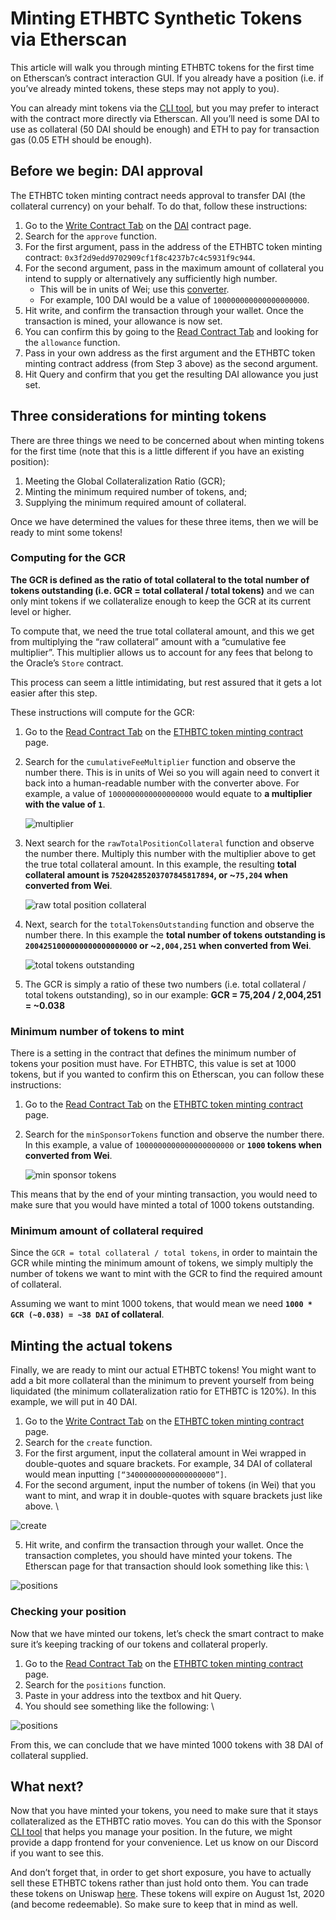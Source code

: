 # Minting ETHBTC Synthetic Tokens via Etherscan

This article will walk you through minting ETHBTC tokens for the first time on Etherscan’s contract interaction GUI. If you already have a position (i.e. if you’ve already minted tokens, these steps may not apply to you).

You can already mint tokens via the [CLI tool](./using_the_uma_sponsor_cli_tool.md), but you may prefer to interact with the contract more directly via Etherscan. All you’ll need is some DAI to use as collateral (50 DAI should be enough) and ETH to pay for transaction gas (0.05 ETH should be enough).

## Before we begin: DAI approval

The ETHBTC token minting contract needs approval to transfer DAI (the collateral currency) on your behalf. To do that, follow these instructions:

1. Go to the [Write Contract Tab](https://etherscan.io/address/0x6b175474e89094c44da98b954eedeac495271d0f#writeContract) on the [DAI](https://etherscan.io/token/0x6b175474e89094c44da98b954eedeac495271d0f) contract page.
2. Search for the `approve` function.
3. For the first argument, pass in the address of the ETHBTC token minting contract: `0x3f2d9edd9702909cf1f8c4237b7c4c5931f9c944`.
4. For the second argument, pass in the maximum amount of collateral you intend to supply or alternatively any sufficiently high number.
   - This will be in units of Wei; use this [converter](http://eth-converter.com/).
   - For example, 100 DAI would be a value of `100000000000000000000`.
5. Hit write, and confirm the transaction through your wallet. Once the transaction is mined, your allowance is now set.
6. You can confirm this by going to the [Read Contract Tab](https://etherscan.io/address/0x6b175474e89094c44da98b954eedeac495271d0f#readContract) and looking for the `allowance` function.
7. Pass in your own address as the first argument and the ETHBTC token minting contract address (from Step 3 above) as the second argument.
8. Hit Query and confirm that you get the resulting DAI allowance you just set.

## Three considerations for minting tokens

There are three things we need to be concerned about when minting tokens for the first time (note that this is a little different if you have an existing position):

1. Meeting the Global Collateralization Ratio (GCR);
2. Minting the minimum required number of tokens, and;
3. Supplying the minimum required amount of collateral.

Once we have determined the values for these three items, then we will be ready to mint some tokens!

### Computing for the GCR

**The GCR is defined as the ratio of total collateral to the total number of tokens outstanding (i.e. GCR = total collateral / total tokens)** and we can only mint tokens if we collateralize enough to keep the GCR at its current level or higher.

To compute that, we need the true total collateral amount, and this we get from multiplying the “raw collateral” amount with a “cumulative fee multiplier”. This multiplier allows us to account for any fees that belong to the Oracle’s `Store` contract.

This process can seem a little intimidating, but rest assured that it gets a lot easier after this step.

These instructions will compute for the GCR:

1. Go to the [Read Contract Tab](https://etherscan.io/address/0x3f2d9edd9702909cf1f8c4237b7c4c5931f9c944#readContract) on the [ETHBTC token minting contract](https://etherscan.io/address/0x3f2d9edd9702909cf1f8c4237b7c4c5931f9c944) page.
2. Search for the `cumulativeFeeMultiplier` function and observe the number there. This is in units of Wei so you will again need to convert it back into a human-readable number with the converter above. For example, a value of `1000000000000000000` would equate to **a multiplier with the value of `1`**.

   ![multiplier](mint_multiplier.png)

3. Next search for the `rawTotalPositionCollateral` function and observe the number there. Multiply this number with the multiplier above to get the true total collateral amount. In this example, the resulting **total collateral amount is `75204285203707845817894`, or ~`75,204` when converted from Wei**.

   ![raw total position collateral](mint_raw_collateral.png)

4. Next, search for the `totalTokensOutstanding` function and observe the number there. In this example the **total number of tokens outstanding is `2004251000000000000000000` or ~`2,004,251` when converted from Wei**.

   ![total tokens outstanding](mint_tokens_outstanding.png)

5. The GCR is simply a ratio of these two numbers (i.e. total collateral / total tokens outstanding), so in our example: **GCR = 75,204 / 2,004,251 = ~0.038**

### Minimum number of tokens to mint

There is a setting in the contract that defines the minimum number of tokens your position must have. For ETHBTC, this value is set at 1000 tokens, but if you wanted to confirm this on Etherscan, you can follow these instructions:

1. Go to the [Read Contract Tab](https://etherscan.io/address/0x3f2d9edd9702909cf1f8c4237b7c4c5931f9c944#readContract) on the [ETHBTC token minting contract](https://etherscan.io/address/0x3f2d9edd9702909cf1f8c4237b7c4c5931f9c944) page.
2. Search for the `minSponsorTokens` function and observe the number there. In this example, a value of `1000000000000000000000` or **`1000` tokens when converted from Wei**.

   ![min sponsor tokens](mint_min_sponsor_tokens.png)

This means that by the end of your minting transaction, you would need to make sure that you would have minted a total of 1000 tokens outstanding.

### Minimum amount of collateral required

Since the `GCR = total collateral / total tokens`, in order to maintain the GCR while minting the minimum amount of tokens, we simply multiply the number of tokens we want to mint with the GCR to find the required amount of collateral.

Assuming we want to mint 1000 tokens, that would mean we need **`1000 * GCR (~0.038) = ~38 DAI` of collateral**.

## Minting the actual tokens

Finally, we are ready to mint our actual ETHBTC tokens! You might want to add a bit more collateral than the minimum to prevent yourself from being liquidated (the minimum collateralization ratio for ETHBTC is 120%). In this example, we will put in 40 DAI.

1. Go to the [Write Contract Tab](https://etherscan.io/address/0x3f2d9edd9702909cf1f8c4237b7c4c5931f9c944#writeContract) on the [ETHBTC token minting contract](https://etherscan.io/address/0x3f2d9edd9702909cf1f8c4237b7c4c5931f9c944) page.
2. Search for the `create` function.
3. For the first argument, input the collateral amount in Wei wrapped in double-quotes and square brackets. For example, 34 DAI of collateral would mean inputting `[“34000000000000000000”]`.
4. For the second argument, input the number of tokens (in Wei) that you want to mint, and wrap it in double-quotes with square brackets just like above. \

![create](mint_create.png)

5. Hit write, and confirm the transaction through your wallet. Once the transaction completes, you should have minted your tokens. The Etherscan page for that transaction should look something like this: \

![positions](mint_positions.png)

### Checking your position

Now that we have minted our tokens, let’s check the smart contract to make sure it’s keeping tracking of our tokens and collateral properly.

1. Go to the [Read Contract Tab](https://etherscan.io/address/0x3f2d9edd9702909cf1f8c4237b7c4c5931f9c944#readContract) on the [ETHBTC token minting contract](https://etherscan.io/address/0x3f2d9edd9702909cf1f8c4237b7c4c5931f9c944) page.
2. Search for the `positions` function.
3. Paste in your address into the textbox and hit Query.
4. You should see something like the following: \

![positions](images/image7.png "image_tooltip")

From this, we can conclude that we have minted 1000 tokens with 38 DAI of collateral supplied.

## What next?

Now that you have minted your tokens, you need to make sure that it stays collateralized as the ETHBTC ratio moves. You can do this with the Sponsor [CLI tool](./using_the_uma_sponsor_cli_tool.md) that helps you manage your position. In the future, we might provide a dapp frontend for your convenience. Let us know on our Discord if you want to see this.

And don’t forget that, in order to get short exposure, you have to actually sell these ETHBTC tokens rather than just hold onto them. You can trade these tokens on Uniswap [here](https://uniswap.exchange/swap?inputCurrency=0x6b175474e89094c44da98b954eedeac495271d0f&outputCurrency=0x6d002a834480367fb1a1dc5f47e82fde39ec2c42). These tokens will expire on August 1st, 2020 (and become redeemable). So make sure to keep that in mind as well.
